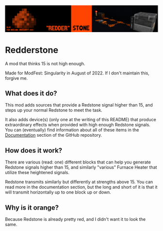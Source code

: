 ![Redderstone Banner](/documentation/assets/banner.png)

# Redderstone

A mod that thinks 15 is not high enough.

Made for ModFest: Singularity in August of 2022. If I don't maintain this, forgive me.

## What does it do?

This mod adds sources that provide a Redstone signal higher than 15, and steps up your normal Redstone to meet the task.

It also adds device(s) (only one at the writing of this README) that produce extraordinary effects when provided with 
high enough Redstone signals. You can (eventually) find information about all of these items in the 
[Documentation](https://github.com/ssblur/redderstone/tree/main/documentation) section of the GitHub repository.

## How does it work?

There are various (read: one) different blocks that can help you generate Redstone signals higher than 15, and 
similarly "various" Furnace Heater that utilize these heightened signals.

Redstone transmits similarly but differently at strengths above 15. You can read more in the documentation
section, but the long and short of it is that it will transmit horizontally up to one block up or down.

## Why is it orange?

Because Redstone is already pretty red, and I didn't want it to look the same.
